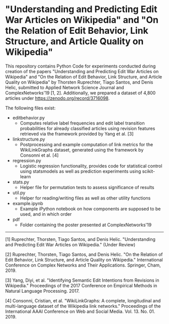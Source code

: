 # "Understanding and Predicting Edit War Articles on Wikipedia" and "On the Relation of Edit Behavior, Link Structure, and Article Quality on Wikipedia"
This repository contains Python Code for experiments conducted during creation of the papers "Understanding and Predicting Edit War Articles on Wikipedia" and "On the Relation of Edit Behavior, Link Structure, and Article Quality on Wikipedia" by Thorsten Ruprechter, Tiago Santos, and Denis Helic, submitted to Applied Network Science Journal and ComplexNetworks'19 [1, 2]. Additionally, we prepared a dataset of 4,800 articles under https://zenodo.org/record/3716098.

The following files exist: 
- editbehavior.py
  - Computes relative label frequencies and edit label transition probabilities for already classified articles using revision features retrieved via the framework provided by Yang et al. [3]
- linkstructure.py
  - Postprocessing and example computation of link metrics for the WikiLinkGraphs dataset, generated using the framework by Consonni et al. [4]
- regression.py
  - Logistic regression functionality, provides code for statistical control using statsmodels as well as prediction experiments using scikit-learn
- stats.py
  - Helper file for permutation tests to assess significance of results
- util.py
  - Helper for reading/writing files as well as other utility functions
- example.ipynb
  - Example iPython notebook on how components are supposed to be used, and in which order
- pdf
  - Folder containing the poster presented at ComplexNetworks'19
  
---
[1] Ruprechter, Thorsten, Tiago Santos, and Denis Helic. "Understanding and Predicting Edit War Articles on Wikipedia." (Under Review)

[2] Ruprechter, Thorsten, Tiago Santos, and Denis Helic. "On the Relation of Edit Behavior, Link Structure, and Article Quality on Wikipedia." International Conference on Complex Networks and Their Applications. Springer, Cham, 2019.

[3] Yang, Diyi, et al. "Identifying Semantic Edit Intentions from Revisions in Wikipedia." Proceedings of the 2017 Conference on Empirical Methods in Natural Language Processing. 2017.

[4] Consonni, Cristian, et al. "WikiLinkGraphs: A complete, longitudinal and multi-language dataset of the Wikipedia link networks." Proceedings of the International AAAI Conference on Web and Social Media. Vol. 13. No. 01. 2019.
